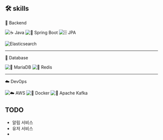 ## 🛠️ skills

🚀 Backend

![☕ Java](https://img.shields.io/badge/%20Java-007396?style=flat-square&logo=java&logoColor=white)
![🌱 Spring Boot](https://img.shields.io/badge/%20Spring%20Boot-6DB33F?style=flat-square&logo=springboot&logoColor=white)
![🗄️ JPA](https://img.shields.io/badge/🗄%20JPA-59666C?style=flat-square&logoColor=white)

![Elasticsearch](https://img.shields.io/badge/Elasticsearch-430098?style=flat-square&logo=elasticsearch&logoColor=white)

---
💎 Database

![🦦 MariaDB](https://img.shields.io/badge/%20MariaDB-003545?style=flat-square&logo=mariadb&logoColor=white)
![🚀 Redis](https://img.shields.io/badge/%20Redis-DC382D?style=flat-square&logo=redis&logoColor=white)

---
☁️ DevOps

![☁️ AWS](https://img.shields.io/badge/%20AWS-232F3E?style=flat-square&logo=amazonaws&logoColor=white)
![🐳 Docker](https://img.shields.io/badge/%20Docker-2496ED?style=flat-square&logo=docker&logoColor=white)
![🦄 Apache Kafka](https://img.shields.io/badge/%20Apache%20Kafka-231F20?style=flat-square&logo=apachekafka&logoColor=white)

## TODO
- 알림 서비스
- 유저 서비스
- 
